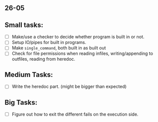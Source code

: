 ## 26-05 

Small tasks:
---
- [ ] Make/use a checker to decide whether program is built in or not.
- [ ] Setup IO/pipes for built in programs.
- [ ] Make `single_command`, both built in as built out
- [ ] Check for file permissions when reading infiles, writing/appending to outfiles, reading from heredoc.

Medium Tasks:
---
- [ ] Write the heredoc part.  (might be bigger than expected)

Big Tasks:
---
- [ ] Figure out how to exit the different fails on the execution side.

